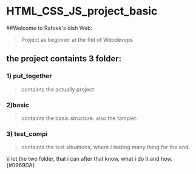 # HTML_CSS_JS_project_basic

##Welcome to Rafeek's dish Web:
> Project as  beginner at the fild of Webdevops

## the project containts 3 folder:

### 1) put_together
> containts the actually project

### 2)basic
> containts the basic structure. also the tamplet.

### 3) test_compi
> containts the test situations, where i testing many thing for the end.


\i let the two folder, that i can after that know, what i do it and how.{#0969DA} 

